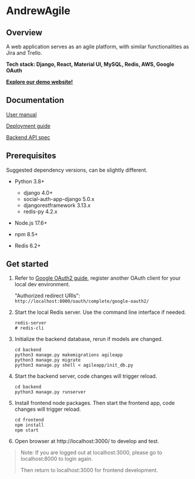 # AndrewAgile

## Overview

A web application serves as an agile platform, with similar functionalities as Jira and Trello.

**Tech stack: Django, React, Material UI, MySQL, Redis, AWS, Google OAuth**

**[Explore our demo website!](https://www.andrewagile.com/)**

## Documentation

[User manual](frontend/src/UserManual.md)

[Deployment guide](backend/Deployment.md)

[Backend API spec](backend/README.md)

## Prerequisites

Suggested dependency versions, can be slightly different.

+ Python 3.8+
  + django 4.0+
  + social-auth-app-django 5.0.x
  + djangorestframework 3.13.x
  + redis-py 4.2.x
  
+ Node.js 17.6+
+ npm 8.5+
+ Redis 6.2+

## Get started

1. Refer to [Google OAuth2 guide](backend/Deployment.md#google-oauth2), register another OAuth client for your local dev environment.

   "Authorized redirect URIs": `http://localhost:8000/oauth/complete/google-oauth2/`

2. Start the local Redis server. Use the command line interface if needed.

   ```shell
   redis-server
   # redis-cli
   ```

3. Initialize the backend database, rerun if models are changed.

   ```shell
   cd backend
   python3 manage.py makemigrations agileapp
   python3 manage.py migrate
   python3 manage.py shell < agileapp/init_db.py
   ```

4. Start the backend server, code changes will trigger reload.

   ```shell
   cd backend
   python3 manage.py runserver
   ```

5. Install frontend node packages. Then start the frontend app, code changes will trigger reload.

   ```shell
   cd frontend
   npm install
   npm start
   ```

6. Open browser at http://localhost:3000/ to develop and test.

> Note: If you are logged out at localhost:3000, please go to localhost:8000 to login again.
>
> Then return to localhost:3000 for frontend development.

